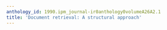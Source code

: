 ```yaml
---
anthology_id: 1990.ipm_journal-ir0anthology0volumeA26A2.1
title: 'Document retrieval: A structural approach'
---
```

